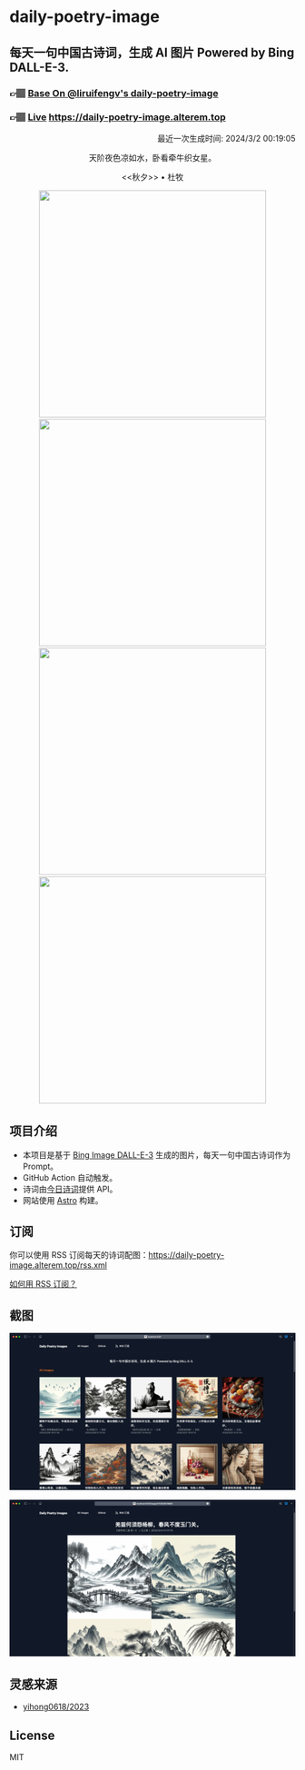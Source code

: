 
# daily-poetry-image

## 每天一句中国古诗词，生成 AI 图片 Powered by Bing DALL-E-3.

### 👉🏽 [Base On @liruifengv's daily-poetry-image](https://github.com/liruifengv/daily-poetry-image)

### 👉🏽 [Live](https://daily-poetry-image.alterem.top/) https://daily-poetry-image.alterem.top

<p align="right">
  最近一次生成时间: 2024/3/2 00:19:05
</p>
<p align="center">
天阶夜色凉如水，卧看牵牛织女星。
</p>
<p align="center">
<<秋夕>> • 杜牧
</p>
<p align="center">
<img src="https://tse4.mm.bing.net/th/id/OIG4.0tqVcyiG4VjxzZVGRQde" height="400" width="400" />
<img src="https://tse2.mm.bing.net/th/id/OIG4.VRuGOE_UZhCB8jtbs.yi" height="400" width="400" />
<img src="https://tse4.mm.bing.net/th/id/OIG4.azKZoxxy_7ivsY0gObro" height="400" width="400" />
<img src="https://tse4.mm.bing.net/th/id/OIG4.sRXMxZKT5eOY3MTg6Ry5" height="400" width="400" />
</p>

## 项目介绍

-   本项目是基于 [Bing Image DALL-E-3](https://www.bing.com/images/create) 生成的图片，每天一句中国古诗词作为 Prompt。
-   GitHub Action 自动触发。
-   诗词由[今日诗词](https://www.jinrishici.com/)提供 API。
-   网站使用 [Astro](https://astro.build) 构建。

## 订阅

你可以使用 RSS 订阅每天的诗词配图：https://daily-poetry-image.alterem.top/rss.xml

[如何用 RSS 订阅？](https://zhuanlan.zhihu.com/p/55026716)

## 截图

![图片列表](./screenshots/Snipaste_2023-12-28_21-00-26.png)

![图片详情](./screenshots/Snipaste_2023-12-28_21-00-53.png)

## 灵感来源

-   [yihong0618/2023](https://github.com/yihong0618/2023)

## License

MIT
